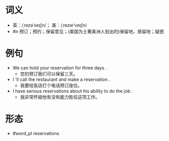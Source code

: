 # 词义
- 英：/ˌrezəˈveɪʃn/； 美：/ˌrezərˈveɪʃn/
- #n 预订；预约；保留意见；(美国为土著美洲人划出的)保留地，居留地；疑惑
# 例句
- We can hold your reservation for three days .
	- 您的预订我们可以保留三天。
- I 'll call the restaurant and make a reservation .
	- 我要给饭店打个电话预订座位。
- I have serious reservations about his ability to do the job .
	- 我非常怀疑他有没有能力胜任这项工作。
# 形态
- #word_pl reservations
